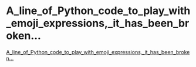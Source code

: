 # A_line_of_Python_code_to_play_with_emoji_expressions,_it_has_been_broken...
[A_line_of_Python_code_to_play_with_emoji_expressions,_it_has_been_broken...](https://aiwithcloud.com/2022/09/14/a_line_of_python_code_to_play_with_emoji_expressions_it_has_been_broken/)